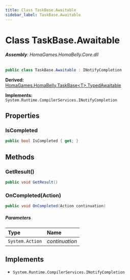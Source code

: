 ```yaml
---
title: Class TaskBase.Awaitable
sidebar_label: TaskBase.Awaitable
---
```

# Class TaskBase.Awaitable


###### **Assembly**: HomaGames.HomaBelly.Core.dll

```csharp title="Declaration"
public class TaskBase.Awaitable : INotifyCompletion
```
**Derived:**  
[HomaGames.HomaBelly.TaskBase&lt;T&gt;.TypedAwaitable](../HomaGames.HomaBelly/TaskBase`T`.TypedAwaitable)

**Implements:**  
`System.Runtime.CompilerServices.INotifyCompletion`

## Properties
### IsCompleted


```csharp title="Declaration"
public bool IsCompleted { get; }
```
## Methods
### GetResult()


```csharp title="Declaration"
public void GetResult()
```
### OnCompleted(Action)


```csharp title="Declaration"
public void OnCompleted(Action continuation)
```

##### Parameters

| Type | Name |
|:--- |:--- |
| `System.Action` | *continuation* |


## Implements

* `System.Runtime.CompilerServices.INotifyCompletion`
